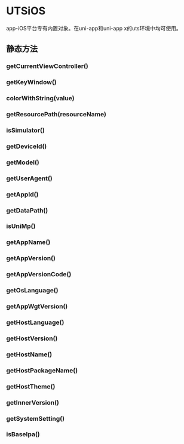# UTSiOS

app-iOS平台专有内置对象。在uni-app和uni-app x的uts环境中均可使用。

## 静态方法


### getCurrentViewController()

<!-- UTSJSON.UTSiOS.getCurrentViewController.description -->

<!-- UTSJSON.UTSiOS.getCurrentViewController.param -->

<!-- UTSJSON.UTSiOS.getCurrentViewController.returnValue -->

<!-- UTSJSON.UTSiOS.getCurrentViewController.compatibility -->

### getKeyWindow()

<!-- UTSJSON.UTSiOS.getKeyWindow.description -->

<!-- UTSJSON.UTSiOS.getKeyWindow.param -->

<!-- UTSJSON.UTSiOS.getKeyWindow.returnValue -->

<!-- UTSJSON.UTSiOS.getKeyWindow.compatibility -->

### colorWithString(value)

<!-- UTSJSON.UTSiOS.colorWithString.description -->

<!-- UTSJSON.UTSiOS.colorWithString.param -->

<!-- UTSJSON.UTSiOS.colorWithString.returnValue -->

<!-- UTSJSON.UTSiOS.colorWithString.compatibility -->

### getResourcePath(resourceName)

<!-- UTSJSON.UTSiOS.getResourcePath.description -->

<!-- UTSJSON.UTSiOS.getResourcePath.param -->

<!-- UTSJSON.UTSiOS.getResourcePath.returnValue -->

<!-- UTSJSON.UTSiOS.getResourcePath.compatibility -->

### isSimulator()

<!-- UTSJSON.UTSiOS.isSimulator.description -->

<!-- UTSJSON.UTSiOS.isSimulator.param -->

<!-- UTSJSON.UTSiOS.isSimulator.returnValue -->

<!-- UTSJSON.UTSiOS.isSimulator.compatibility -->

### getDeviceId()

<!-- UTSJSON.UTSiOS.getDeviceId.description -->

<!-- UTSJSON.UTSiOS.getDeviceId.param -->

<!-- UTSJSON.UTSiOS.getDeviceId.returnValue -->

<!-- UTSJSON.UTSiOS.getDeviceId.compatibility -->

### getModel()

<!-- UTSJSON.UTSiOS.getModel.description -->

<!-- UTSJSON.UTSiOS.getModel.param -->

<!-- UTSJSON.UTSiOS.getModel.returnValue -->

<!-- UTSJSON.UTSiOS.getModel.compatibility -->

### getUserAgent()

<!-- UTSJSON.UTSiOS.getUserAgent.description -->

<!-- UTSJSON.UTSiOS.getUserAgent.param -->

<!-- UTSJSON.UTSiOS.getUserAgent.returnValue -->

<!-- UTSJSON.UTSiOS.getUserAgent.compatibility -->

### getAppId()

<!-- UTSJSON.UTSiOS.getAppId.description -->

<!-- UTSJSON.UTSiOS.getAppId.param -->

<!-- UTSJSON.UTSiOS.getAppId.returnValue -->

<!-- UTSJSON.UTSiOS.getAppId.compatibility -->

### getDataPath()

<!-- UTSJSON.UTSiOS.getDataPath.description -->

<!-- UTSJSON.UTSiOS.getDataPath.param -->

<!-- UTSJSON.UTSiOS.getDataPath.returnValue -->

<!-- UTSJSON.UTSiOS.getDataPath.compatibility -->

### isUniMp()

<!-- UTSJSON.UTSiOS.isUniMp.description -->

<!-- UTSJSON.UTSiOS.isUniMp.param -->

<!-- UTSJSON.UTSiOS.isUniMp.returnValue -->

<!-- UTSJSON.UTSiOS.isUniMp.compatibility -->

### getAppName()

<!-- UTSJSON.UTSiOS.getAppName.description -->

<!-- UTSJSON.UTSiOS.getAppName.param -->

<!-- UTSJSON.UTSiOS.getAppName.returnValue -->

<!-- UTSJSON.UTSiOS.getAppName.compatibility -->

### getAppVersion()

<!-- UTSJSON.UTSiOS.getAppVersion.description -->

<!-- UTSJSON.UTSiOS.getAppVersion.param -->

<!-- UTSJSON.UTSiOS.getAppVersion.returnValue -->

<!-- UTSJSON.UTSiOS.getAppVersion.compatibility -->

### getAppVersionCode()

<!-- UTSJSON.UTSiOS.getAppVersionCode.description -->

<!-- UTSJSON.UTSiOS.getAppVersionCode.param -->

<!-- UTSJSON.UTSiOS.getAppVersionCode.returnValue -->

<!-- UTSJSON.UTSiOS.getAppVersionCode.compatibility -->

### getOsLanguage()

<!-- UTSJSON.UTSiOS.getOsLanguage.description -->

<!-- UTSJSON.UTSiOS.getOsLanguage.param -->

<!-- UTSJSON.UTSiOS.getOsLanguage.returnValue -->

<!-- UTSJSON.UTSiOS.getOsLanguage.compatibility -->

### getAppWgtVersion()

<!-- UTSJSON.UTSiOS.getAppWgtVersion.description -->

<!-- UTSJSON.UTSiOS.getAppWgtVersion.param -->

<!-- UTSJSON.UTSiOS.getAppWgtVersion.returnValue -->

<!-- UTSJSON.UTSiOS.getAppWgtVersion.compatibility -->

### getHostLanguage()

<!-- UTSJSON.UTSiOS.getHostLanguage.description -->

<!-- UTSJSON.UTSiOS.getHostLanguage.param -->

<!-- UTSJSON.UTSiOS.getHostLanguage.returnValue -->

<!-- UTSJSON.UTSiOS.getHostLanguage.compatibility -->

### getHostVersion()

<!-- UTSJSON.UTSiOS.getHostVersion.description -->

<!-- UTSJSON.UTSiOS.getHostVersion.param -->

<!-- UTSJSON.UTSiOS.getHostVersion.returnValue -->

<!-- UTSJSON.UTSiOS.getHostVersion.compatibility -->

### getHostName()

<!-- UTSJSON.UTSiOS.getHostName.description -->

<!-- UTSJSON.UTSiOS.getHostName.param -->

<!-- UTSJSON.UTSiOS.getHostName.returnValue -->

<!-- UTSJSON.UTSiOS.getHostName.compatibility -->

### getHostPackageName()

<!-- UTSJSON.UTSiOS.getHostPackageName.description -->

<!-- UTSJSON.UTSiOS.getHostPackageName.param -->

<!-- UTSJSON.UTSiOS.getHostPackageName.returnValue -->

<!-- UTSJSON.UTSiOS.getHostPackageName.compatibility -->

### getHostTheme()

<!-- UTSJSON.UTSiOS.getHostTheme.description -->

<!-- UTSJSON.UTSiOS.getHostTheme.param -->

<!-- UTSJSON.UTSiOS.getHostTheme.returnValue -->

<!-- UTSJSON.UTSiOS.getHostTheme.compatibility -->

### getInnerVersion()

<!-- UTSJSON.UTSiOS.getInnerVersion.description -->

<!-- UTSJSON.UTSiOS.getInnerVersion.param -->

<!-- UTSJSON.UTSiOS.getInnerVersion.returnValue -->

<!-- UTSJSON.UTSiOS.getInnerVersion.compatibility -->

### getSystemSetting()

<!-- UTSJSON.UTSiOS.getSystemSetting.description -->

<!-- UTSJSON.UTSiOS.getSystemSetting.param -->

<!-- UTSJSON.UTSiOS.getSystemSetting.returnValue -->

<!-- UTSJSON.UTSiOS.getSystemSetting.compatibility -->

### isBaseIpa()

<!-- UTSJSON.UTSiOS.isBaseIpa.description -->

<!-- UTSJSON.UTSiOS.isBaseIpa.param -->

<!-- UTSJSON.UTSiOS.isBaseIpa.returnValue -->

<!-- UTSJSON.UTSiOS.isBaseIpa.compatibility -->

<!-- UTSJSON.UTSiOS.tutorial -->

